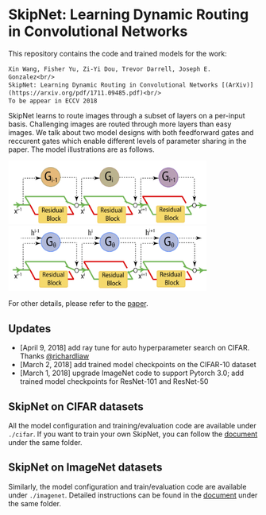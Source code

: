 # SkipNet: Learning Dynamic Routing in Convolutional Networks

This repository contains the code and trained models for the work:<br/>
```
Xin Wang, Fisher Yu, Zi-Yi Dou, Trevor Darrell, Joseph E. Gonzalez<br/>
SkipNet: Learning Dynamic Routing in Convolutional Networks [(ArXiv)](https://arxiv.org/pdf/1711.09485.pdf)<br/>
To be appear in ECCV 2018
```

SkipNet learns to route images through a subset of layers on a per-input basis. Challenging images are routed through more
layers than easy images. We talk about two model designs with both feedforward gates and reccurent gates which enable 
different levels of parameter sharing in the paper.  The model illustrations are as follows.
<p float="left">
  <img src="figs/skipnet_ff_structure.jpg" width="400" alt="SkipNet with feedforward gates" />
  <img src="figs/skipnet_rnn_structure.jpg" width="400" alt="SkipNet with recurrent gates"  /> 
</p>

For other details, please refer to the [paper](https://arxiv.org/pdf/1711.09485.pdf). 

## Updates 
* [April 9, 2018] add ray tune for auto hyperparameter search on CIFAR. Thanks [@richardliaw](https://github.com/richardliaw)
* [March 2, 2018] add trained model checkpoints on the CIFAR-10 dataset
* [March 1, 2018] upgrade ImageNet code to support Pytorch 3.0; add trained model checkpoints for ResNet-101 and ResNet-50


## SkipNet on CIFAR datasets
All the model configuration and training/evaluation code are available under `./cifar`. If you want to train your own 
SkipNet, you can follow the [document](cifar/README.md) under the same folder. 

## SkipNet on ImageNet datasets 
Similarly, the model configuration and train/evaluation code are available under `./imagenet`. Detailed instructions can
be found in the [document](imagenet/README.md) under the same folder. 




